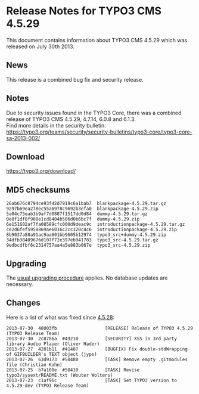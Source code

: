Release Notes for TYPO3 CMS 4.5.29
==================================

This document contains information about TYPO3 CMS 4.5.29 which was
released on July 30th 2013.

News
----

This release is a combined bug fix and security release.

Notes
-----

Due to security issues found in the TYPO3 Core, there was a combined
release of TYPO3 CMS 4.5.29, 4.7.14, 6.0.8 and 6.1.3.\
Find more details in the security bulletin:
<https://typo3.org/teams/security/security-bulletins/typo3-core/typo3-core-sa-2013-002/>

Download
--------

<https://typo3.org/download/>

MD5 checksums
-------------

    26ab676c8794ce93f42d7919c6a1bab7  blankpackage-4.5.29.tar.gz
    9297b69ea278ec55a6978c9692b3efa0  blankpackage-4.5.29.zip
    5a04c75eab3b9af7d0887f1517dd0d84  dummy-4.5.29.tar.gz
    0e8f1df8f908e1cd8404b586d0b6bc7f  dummy-4.5.29.zip
    6e151602af7fa08589cfc000d9deac9c  introductionpackage-4.5.29.tar.gz
    ce2d6fef5958869ae6016c2cc320c4c6  introductionpackage-4.5.29.zip
    8b9037a88a91ac9aa601bb9605b12974  typo3_src+dummy-4.5.29.zip
    34dfb38409676d107f72e397eb941783  typo3_src-4.5.29.tar.gz
    9edbcdfbf6c2314757aa4a5e883b067e  typo3_src-4.5.29.zip

Upgrading
---------

The [usual upgrading
procedure](https://docs.typo3.org/typo3cms/InstallationGuide/) applies.
No database updates are necessary.

Changes
-------

Here is a list of what was fixed since
[4.5.28](TYPO3_4.5.28 "wikilink"):

    2013-07-30  48003fb                  [RELEASE] Release of TYPO3 4.5.29 (TYPO3 Release Team)
    2013-07-30  2c8786a  #49210          [SECURITY] XSS in 3rd party library Audio Player (Oliver Hader)
    2013-07-27  4201b11  #41487          [BUGFIX] Fix double-stdWrapping of GIFBUILDER's TEXT object (jyps)
    2013-07-26  63d9173  #50480          [TASK] Remove empty .gitmodules file (Christian Kuhn)
    2013-07-25  b7a108e  #50410          [TASK] Revise typo3/sysext/README.txt (Wouter Wolters)
    2013-07-23  c1af96c                  [TASK] Set TYPO3 version to 4.5.29-dev (TYPO3 Release Team)


